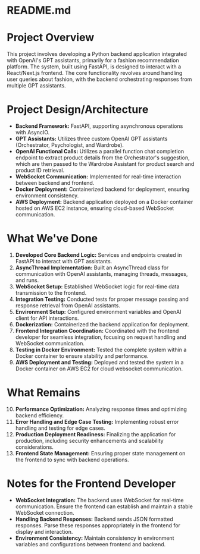 # README.md

# Project Overview

This project involves developing a Python backend application integrated with OpenAI's GPT assistants, primarily for a fashion recommendation platform. The system, built using FastAPI, is designed to interact with a React/Next.js frontend. The core functionality revolves around handling user queries about fashion, with the backend orchestrating responses from multiple GPT assistants.

# Project Design/Architecture

- **Backend Framework:** FastAPI, supporting asynchronous operations with AsyncIO.
- **GPT Assistants:** Utilizes three custom OpenAI GPT assistants (Orchestrator, Psychologist, and Wardrobe).
- **OpenAI Functional Calls:** Utilizes a parallel function chat completion endpoint to extract product details from the Orchestrator's suggestion, which are then passed to the Wardrobe Assistant for product search and product ID retrieval.
- **WebSocket Communication:** Implemented for real-time interaction between backend and frontend.
- **Docker Deployment:** Containerized backend for deployment, ensuring environment consistency.
- **AWS Deployment:** Backend application deployed on a Docker container hosted on AWS EC2 instance, ensuring cloud-based WebSocket communication.

# What We've Done

1. **Developed Core Backend Logic:** Services and endpoints created in FastAPI to interact with GPT assistants.
2. **AsyncThread Implementation:** Built an AsyncThread class for communication with OpenAI assistants, managing threads, messages, and runs.
3. **WebSocket Setup:** Established WebSocket logic for real-time data transmission to the frontend.
4. **Integration Testing:** Conducted tests for proper message passing and response retrieval from OpenAI assistants.
5. **Environment Setup:** Configured environment variables and OpenAI client for API interactions.
6. **Dockerization:** Containerized the backend application for deployment.
7. **Frontend Integration Coordination:** Coordinated with the frontend developer for seamless integration, focusing on request handling and WebSocket communication.
8. **Testing in Docker Environment:** Tested the complete system within a Docker container to ensure stability and performance.
9. **AWS Deployment and Testing:** Deployed and tested the system in a Docker container on AWS EC2 for cloud websocket communication.

# What Remains

10. **Performance Optimization:** Analyzing response times and optimizing backend efficiency.
11. **Error Handling and Edge Case Testing:** Implementing robust error handling and testing for edge cases.
12. **Production Deployment Readiness:** Finalizing the application for production, including security enhancements and scalability considerations.
13. **Frontend State Management:** Ensuring proper state management on the frontend to sync with backend operations.

# Notes for the Frontend Developer

- **WebSocket Integration:** The backend uses WebSocket for real-time communication. Ensure the frontend can establish and maintain a stable WebSocket connection.
- **Handling Backend Responses:** Backend sends JSON formatted responses. Parse these responses appropriately in the frontend for display and interaction.
- **Environment Consistency:** Maintain consistency in environment variables and configurations between frontend and backend.
